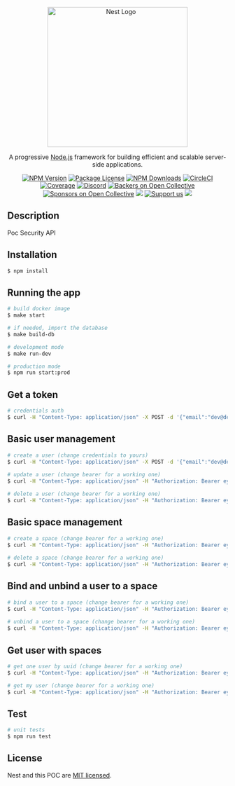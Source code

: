 <p align="center">
  <a href="http://nestjs.com/" target="blank"><img src="https://nestjs.com/img/logo_text.svg" width="320" alt="Nest Logo" /></a>
</p>

[circleci-image]: https://img.shields.io/circleci/build/github/nestjs/nest/master?token=abc123def456
[circleci-url]: https://circleci.com/gh/nestjs/nest

  <p align="center">A progressive <a href="http://nodejs.org" target="_blank">Node.js</a> framework for building efficient and scalable server-side applications.</p>
    <p align="center">
<a href="https://www.npmjs.com/~nestjscore" target="_blank"><img src="https://img.shields.io/npm/v/@nestjs/core.svg" alt="NPM Version" /></a>
<a href="https://www.npmjs.com/~nestjscore" target="_blank"><img src="https://img.shields.io/npm/l/@nestjs/core.svg" alt="Package License" /></a>
<a href="https://www.npmjs.com/~nestjscore" target="_blank"><img src="https://img.shields.io/npm/dm/@nestjs/common.svg" alt="NPM Downloads" /></a>
<a href="https://circleci.com/gh/nestjs/nest" target="_blank"><img src="https://img.shields.io/circleci/build/github/nestjs/nest/master" alt="CircleCI" /></a>
<a href="https://coveralls.io/github/nestjs/nest?branch=master" target="_blank"><img src="https://coveralls.io/repos/github/nestjs/nest/badge.svg?branch=master#9" alt="Coverage" /></a>
<a href="https://discord.gg/G7Qnnhy" target="_blank"><img src="https://img.shields.io/badge/discord-online-brightgreen.svg" alt="Discord"/></a>
<a href="https://opencollective.com/nest#backer" target="_blank"><img src="https://opencollective.com/nest/backers/badge.svg" alt="Backers on Open Collective" /></a>
<a href="https://opencollective.com/nest#sponsor" target="_blank"><img src="https://opencollective.com/nest/sponsors/badge.svg" alt="Sponsors on Open Collective" /></a>
  <a href="https://paypal.me/kamilmysliwiec" target="_blank"><img src="https://img.shields.io/badge/Donate-PayPal-ff3f59.svg"/></a>
    <a href="https://opencollective.com/nest#sponsor"  target="_blank"><img src="https://img.shields.io/badge/Support%20us-Open%20Collective-41B883.svg" alt="Support us"></a>
  <a href="https://twitter.com/nestframework" target="_blank"><img src="https://img.shields.io/twitter/follow/nestframework.svg?style=social&label=Follow"></a>
</p>
  <!--[![Backers on Open Collective](https://opencollective.com/nest/backers/badge.svg)](https://opencollective.com/nest#backer)
  [![Sponsors on Open Collective](https://opencollective.com/nest/sponsors/badge.svg)](https://opencollective.com/nest#sponsor)-->

## Description

Poc Security API

## Installation

```bash
$ npm install
```

## Running the app

```bash
# build docker image
$ make start

# if needed, import the database
$ make build-db

# development mode
$ make run-dev

# production mode
$ npm run start:prod
```

## Get a token

```bash
# credentials auth
$ curl -H "Content-Type: application/json" -X POST -d '{"email":"dev@dev.com","password":"12345"}' http://127.0.0.1:3000/login
```

## Basic user management
```bash
# create a user (change credentials to yours)
$ curl -H "Content-Type: application/json" -X POST -d '{"email":"dev@dev.com","password":"12345","roles":["SUPER_ADMIN"]}' http://127.0.0.1:3000/users
  
# update a user (change bearer for a working one)
$ curl -H "Content-Type: application/json" -H "Authorization: Bearer eyJhbGciOiJIUzI1NiIsInR5cCI6IkpXVCJ9.eyJ1dWlkIjoiZjIyMzlhZTMtZDI2Mi00NTJkLTljZDktNTc0MTg5MGZiYTliIiwiZW1haWwiOiJkZXZAZGV2LmNvbSIsImlhdCI6MTYzOTMwNDUzNywiZXhwIjoxNjM5MzkwOTM3fQ.YdZWcP6eJLKRwcA_LtditysS9cC9R7VrVQ8w-Duh0EI" -X PUT -d '{"email":"dev@dev.com","status":0,"roles":["SUPER_ADMIN"]}' http://127.0.0.1:3000/users/f2239ae3-d262-452d-9cd9-5741890fba9b

# delete a user (change bearer for a working one)
$ curl -H "Content-Type: application/json" -H "Authorization: Bearer eyJhbGciOiJIUzI1NiIsInR5cCI6IkpXVCJ9.eyJ1dWlkIjoiZjIyMzlhZTMtZDI2Mi00NTJkLTljZDktNTc0MTg5MGZiYTliIiwiZW1haWwiOiJkZXZAZGV2LmNvbSIsImlhdCI6MTYzOTMwNDUzNywiZXhwIjoxNjM5MzkwOTM3fQ.YdZWcP6eJLKRwcA_LtditysS9cC9R7VrVQ8w-Duh0EI" -X DELETE http://127.0.0.1:3000/users/f2239ae3-d262-452d-9cd9-5741890fba9b
```

## Basic space management
```bash
# create a space (change bearer for a working one)
$ curl -H "Content-Type: application/json" -H "Authorization: Bearer eyJhbGciOiJIUzI1NiIsInR5cCI6IkpXVCJ9.eyJ1dWlkIjoiZjIyMzlhZTMtZDI2Mi00NTJkLTljZDktNTc0MTg5MGZiYTliIiwiZW1haWwiOiJkZXZAZGV2LmNvbSIsImlhdCI6MTYzOTMwNDUzNywiZXhwIjoxNjM5MzkwOTM3fQ.YdZWcP6eJLKRwcA_LtditysS9cC9R7VrVQ8w-Duh0EI" -X POST -d '{"objectableType":3,"objectableUuid":"9999c07c-06c5-453e-bf67-5fa09b9eb480"}' http://127.0.0.1:3000/spaces
  
# delete a space (change bearer for a working one)
$ curl -H "Content-Type: application/json" -H "Authorization: Bearer eyJhbGciOiJIUzI1NiIsInR5cCI6IkpXVCJ9.eyJ1dWlkIjoiZjIyMzlhZTMtZDI2Mi00NTJkLTljZDktNTc0MTg5MGZiYTliIiwiZW1haWwiOiJkZXZAZGV2LmNvbSIsImlhdCI6MTYzOTMwNDUzNywiZXhwIjoxNjM5MzkwOTM3fQ.YdZWcP6eJLKRwcA_LtditysS9cC9R7VrVQ8w-Duh0EI" -X DELETE http://127.0.0.1:3000/spaces/fb2f1bba-3d0e-4f8d-a6a8-fdad2219ce1e
```

## Bind and unbind a user to a space
```bash
# bind a user to a space (change bearer for a working one)
$ curl -H "Content-Type: application/json" -H "Authorization: Bearer eyJhbGciOiJIUzI1NiIsInR5cCI6IkpXVCJ9.eyJ1dWlkIjoiZjIyMzlhZTMtZDI2Mi00NTJkLTljZDktNTc0MTg5MGZiYTliIiwiZW1haWwiOiJkZXZAZGV2LmNvbSIsImlhdCI6MTYzOTMwNDUzNywiZXhwIjoxNjM5MzkwOTM3fQ.YdZWcP6eJLKRwcA_LtditysS9cC9R7VrVQ8w-Duh0EI" -X POST -d '{"permissions":["USER"]}' http://127.0.0.1:3000/user/f2239ae3-d262-452d-9cd9-5741890fba9b/space/fb2f1bba-3d0e-4f8d-a6a8-fdad2219ce1e
  
# unbind a user to a space (change bearer for a working one)
$ curl -H "Content-Type: application/json" -H "Authorization: Bearer eyJhbGciOiJIUzI1NiIsInR5cCI6IkpXVCJ9.eyJ1dWlkIjoiZjIyMzlhZTMtZDI2Mi00NTJkLTljZDktNTc0MTg5MGZiYTliIiwiZW1haWwiOiJkZXZAZGV2LmNvbSIsImlhdCI6MTYzOTMwNDUzNywiZXhwIjoxNjM5MzkwOTM3fQ.YdZWcP6eJLKRwcA_LtditysS9cC9R7VrVQ8w-Duh0EI" -X DELETE http://127.0.0.1:3000/user/f2239ae3-d262-452d-9cd9-5741890fba9b/space/83ae7ade-42db-4cd8-8f0f-2a1c15ab9a1d
```

## Get user with spaces
```bash
# get one user by uuid (change bearer for a working one)
$ curl -H "Content-Type: application/json" -H "Authorization: Bearer eyJhbGciOiJIUzI1NiIsInR5cCI6IkpXVCJ9.eyJ1dWlkIjoiZjIyMzlhZTMtZDI2Mi00NTJkLTljZDktNTc0MTg5MGZiYTliIiwiZW1haWwiOiJkZXZAZGV2LmNvbSIsImlhdCI6MTYzOTMwNDUzNywiZXhwIjoxNjM5MzkwOTM3fQ.YdZWcP6eJLKRwcA_LtditysS9cC9R7VrVQ8w-Duh0EI" -X GET http://127.0.0.1:3000/users/f2239ae3-d262-452d-9cd9-5741890fba9b

# get my user (change bearer for a working one)
$ curl -H "Content-Type: application/json" -H "Authorization: Bearer eyJhbGciOiJIUzI1NiIsInR5cCI6IkpXVCJ9.eyJ1dWlkIjoiZjIyMzlhZTMtZDI2Mi00NTJkLTljZDktNTc0MTg5MGZiYTliIiwiZW1haWwiOiJkZXZAZGV2LmNvbSIsImlhdCI6MTYzOTMwNDUzNywiZXhwIjoxNjM5MzkwOTM3fQ.YdZWcP6eJLKRwcA_LtditysS9cC9R7VrVQ8w-Duh0EI" -X GET http://127.0.0.1:3000/users
```

## Test

```bash
# unit tests
$ npm run test
```

## License

Nest and this POC are [MIT licensed](LICENSE).
